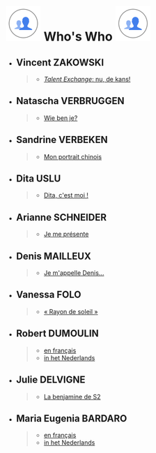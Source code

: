 <link rel="stylesheet" href="S2.css">

# ![](silhouettes.svg) Who's Who ![](silhouettes.svg)

* ## Vincent ZAKOWSKI
    > * [*Talent Exchange*: nu, de kans!](/B2usualB/Vincent_Zakowski.md)
* ## Natascha VERBRUGGEN 
    > * [Wie ben je?](Natascha_Verbruggen.md)
* ## Sandrine VERBEKEN 
    > * [Mon portrait chinois](Sandrine_Verbeken.md)
* ## Dita USLU 
    > * [Dita, c'est moi !](Dita_Uslu.md)
* ## Arianne SCHNEIDER
    > * [Je me présente](/B2usualB/Arianne_Schneider.md)
* ## Denis MAILLEUX
    > * [Je m'appelle Denis...](Denis_Mailleux.md)
* ## Vanessa FOLO
    > * [&#171; Rayon de soleil &#187;](/B2usualB/Vanessa_Folo.md)
* ## Robert DUMOULIN
    > * [en fran&ccedil;ais](https://newdevprojects.github.io/S2/RD_F.html)
    > * [in het Nederlands](https://newdevprojects.github.io/S2/RD_N.html)
* ## Julie DELVIGNE
    > * [La benjamine de S2](/B2usualB/Julie_Delvigne.md)
* ## Maria Eugenia BARDARO
    > * [en fran&ccedil;ais](/B2usualB/Maria_Eugenia_Bardaro_FR.md)
    > * [in het Nederlands](/B2usualB/Maria_Eugenia_Bardaro_NL.md)




